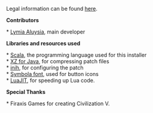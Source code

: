 Legal information can be found [here](http://fromres/text/legal.html).

**Contributors**

\* [Lymia Aluysia](https://github.com/Lymia/), main developer

**Libraries and resources used**

\* [Scala](http://www.scala-lang.org/), the programming language used for this installer  
\* [XZ for Java](http://tukaani.org/xz/java.html), for compressing patch files  
\* [inih](https://github.com/benhoyt/inih), for configuring the patch  
\* [Symbola font](http://users.teilar.gr/~g1951d/), used for button icons  
\* [LuaJIT](http://luajit.org/), for speeding up Lua code.  

**Special Thanks**

\* Firaxis Games for creating Civilization V.
